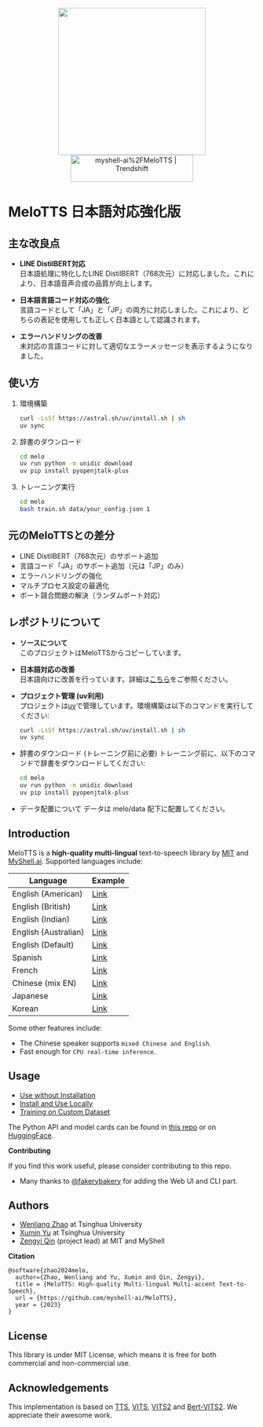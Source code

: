 <div align="center">
  <div>&nbsp;</div>
  <img src="logo.png" width="300"/> <br>
  <a href="https://trendshift.io/repositories/8133" target="_blank"><img src="https://trendshift.io/api/badge/repositories/8133" alt="myshell-ai%2FMeloTTS | Trendshift" style="width: 250px; height: 55px;" width="250" height="55"/></a>
</div>

# MeloTTS 日本語対応強化版

## 主な改良点

- **LINE DistilBERT対応**  
  日本語処理に特化したLINE DistilBERT（768次元）に対応しました。これにより、日本語音声合成の品質が向上します。

- **日本語言語コード対応の強化**  
  言語コードとして「JA」と「JP」の両方に対応しました。これにより、どちらの表記を使用しても正しく日本語として認識されます。

- **エラーハンドリングの改善**  
  未対応の言語コードに対して適切なエラーメッセージを表示するようになりました。

## 使い方

1. 環境構築
   ```bash
   curl -LsSf https://astral.sh/uv/install.sh | sh
   uv sync
   ```

2. 辞書のダウンロード
   ```bash
   cd melo
   uv run python -m unidic download
   uv pip install pyopenjtalk-plus
   ```

3. トレーニング実行
   ```bash
   cd melo
   bash train.sh data/your_config.json 1
   ```

## 元のMeloTTSとの差分

- LINE DistilBERT（768次元）のサポート追加
- 言語コード「JA」のサポート追加（元は「JP」のみ）
- エラーハンドリングの強化
- マルチプロセス設定の最適化
- ポート競合問題の解決（ランダムポート対応）

## レポジトリについて

- **ソースについて**  
  このプロジェクトはMeloTTSからコピーしています。

- **日本語対応の改善**  
  日本語向けに改善を行っています。詳細は[こちら](https://zenn.dev/kun432/scraps/34d9ff1874bd3b)をご参照ください。

- **プロジェクト管理 (uv利用)**  
  プロジェクトは[uv](https://astral.sh/uv)で管理しています。環境構築は以下のコマンドを実行してください:
  
  ```bash
  curl -LsSf https://astral.sh/uv/install.sh | sh
  uv sync
  ```

- 辞書のダウンロード (トレーニング前に必要)
トレーニング前に、以下のコマンドで辞書をダウンロードしてください:

  ```bash
  cd melo
  uv run python -m unidic download
  uv pip install pyopenjtalk-plus
  ```

- データ配置について
データは melo/data 配下に配置してください。


## Introduction
MeloTTS is a **high-quality multi-lingual** text-to-speech library by [MIT](https://www.mit.edu/) and [MyShell.ai](https://myshell.ai). Supported languages include:

| Language | Example |
| --- | --- |
| English (American)    | [Link](https://myshell-public-repo-host.s3.amazonaws.com/myshellttsbase/examples/en/EN-US/speed_1.0/sent_000.wav) |
| English (British)     | [Link](https://myshell-public-repo-host.s3.amazonaws.com/myshellttsbase/examples/en/EN-BR/speed_1.0/sent_000.wav) |
| English (Indian)      | [Link](https://myshell-public-repo-host.s3.amazonaws.com/myshellttsbase/examples/en/EN_INDIA/speed_1.0/sent_000.wav) |
| English (Australian)  | [Link](https://myshell-public-repo-host.s3.amazonaws.com/myshellttsbase/examples/en/EN-AU/speed_1.0/sent_000.wav) |
| English (Default)     | [Link](https://myshell-public-repo-host.s3.amazonaws.com/myshellttsbase/examples/en/EN-Default/speed_1.0/sent_000.wav) |
| Spanish               | [Link](https://myshell-public-repo-host.s3.amazonaws.com/myshellttsbase/examples/es/ES/speed_1.0/sent_000.wav) |
| French                | [Link](https://myshell-public-repo-host.s3.amazonaws.com/myshellttsbase/examples/fr/FR/speed_1.0/sent_000.wav) |
| Chinese (mix EN)      | [Link](https://myshell-public-repo-host.s3.amazonaws.com/myshellttsbase/examples/zh/ZH/speed_1.0/sent_008.wav) |
| Japanese              | [Link](https://myshell-public-repo-host.s3.amazonaws.com/myshellttsbase/examples/jp/JP/speed_1.0/sent_000.wav) |
| Korean                | [Link](https://myshell-public-repo-host.s3.amazonaws.com/myshellttsbase/examples/kr/KR/speed_1.0/sent_000.wav) |

Some other features include:
- The Chinese speaker supports `mixed Chinese and English`.
- Fast enough for `CPU real-time inference`.

## Usage
- [Use without Installation](docs/quick_use.md)
- [Install and Use Locally](docs/install.md)
- [Training on Custom Dataset](docs/training.md)

The Python API and model cards can be found in [this repo](https://github.com/myshell-ai/MeloTTS/blob/main/docs/install.md#python-api) or on [HuggingFace](https://huggingface.co/myshell-ai).

**Contributing**

If you find this work useful, please consider contributing to this repo.

- Many thanks to [@fakerybakery](https://github.com/fakerybakery) for adding the Web UI and CLI part.

## Authors

- [Wenliang Zhao](https://wl-zhao.github.io) at Tsinghua University
- [Xumin Yu](https://yuxumin.github.io) at Tsinghua University
- [Zengyi Qin](https://www.qinzy.tech) (project lead) at MIT and MyShell

**Citation**
```
@software{zhao2024melo,
  author={Zhao, Wenliang and Yu, Xumin and Qin, Zengyi},
  title = {MeloTTS: High-quality Multi-lingual Multi-accent Text-to-Speech},
  url = {https://github.com/myshell-ai/MeloTTS},
  year = {2023}
}
```

## License

This library is under MIT License, which means it is free for both commercial and non-commercial use.

## Acknowledgements

This implementation is based on [TTS](https://github.com/coqui-ai/TTS), [VITS](https://github.com/jaywalnut310/vits), [VITS2](https://github.com/daniilrobnikov/vits2) and [Bert-VITS2](https://github.com/fishaudio/Bert-VITS2). We appreciate their awesome work.
